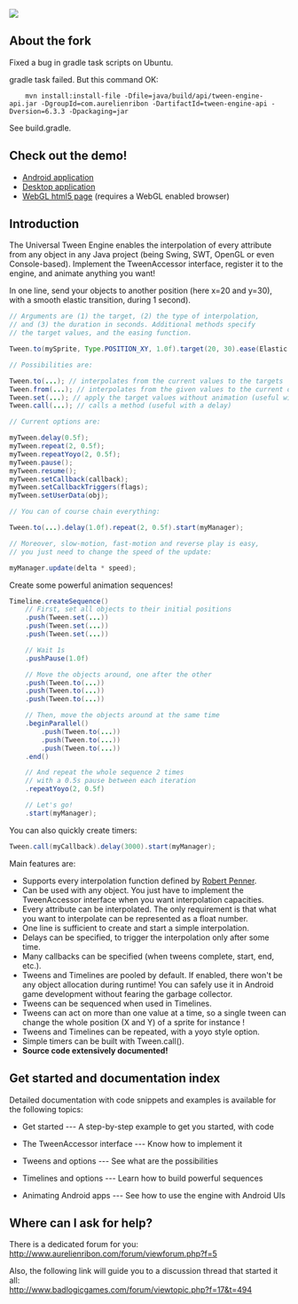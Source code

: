 ![](http://www.aurelienribon.com/blog/wp-content/uploads/2012/05/tween-engine-big-logo.jpg)

## About the fork

Fixed a bug in gradle task scripts on Ubuntu.

gradle task failed. But this command OK:

```
    mvn install:install-file -Dfile=java/build/api/tween-engine-api.jar -DgroupId=com.aurelienribon -DartifactId=tween-engine-api -Dversion=6.3.3 -Dpackaging=jar
```
See build.gradle.

## Check out the demo!

  * [Android application](https://play.google.com/store/apps/details?id=aurelienribon.tweenengine.demo)
  * [Desktop application](http://code.google.com/p/java-universal-tween-engine/downloads/detail?name=tween-engine-demo-6.3.0.zip)
  * [WebGL html5 page](http://www.aurelienribon.com/universal-tween-engine/gwt/demo.html) (requires a WebGL enabled browser)

## Introduction

The Universal Tween Engine enables the interpolation of every attribute from any object in any Java project (being Swing, SWT, OpenGL or even Console-based). Implement the TweenAccessor interface, register it to the engine, and animate anything you want!

In one line, send your objects to another position (here x=20 and y=30), with a smooth elastic transition, during 1 second).

```java
// Arguments are (1) the target, (2) the type of interpolation,
// and (3) the duration in seconds. Additional methods specify  
// the target values, and the easing function.

Tween.to(mySprite, Type.POSITION_XY, 1.0f).target(20, 30).ease(Elastic.INOUT);

// Possibilities are:

Tween.to(...); // interpolates from the current values to the targets
Tween.from(...); // interpolates from the given values to the current ones
Tween.set(...); // apply the target values without animation (useful with a delay)
Tween.call(...); // calls a method (useful with a delay)

// Current options are:

myTween.delay(0.5f);
myTween.repeat(2, 0.5f);
myTween.repeatYoyo(2, 0.5f);
myTween.pause();
myTween.resume();
myTween.setCallback(callback);
myTween.setCallbackTriggers(flags);
myTween.setUserData(obj);

// You can of course chain everything:

Tween.to(...).delay(1.0f).repeat(2, 0.5f).start(myManager);

// Moreover, slow-motion, fast-motion and reverse play is easy,
// you just need to change the speed of the update:

myManager.update(delta * speed);
```

Create some powerful animation sequences!

```java
Timeline.createSequence()
    // First, set all objects to their initial positions
    .push(Tween.set(...))
    .push(Tween.set(...))
    .push(Tween.set(...))

    // Wait 1s
    .pushPause(1.0f)

    // Move the objects around, one after the other
    .push(Tween.to(...))
    .push(Tween.to(...))
    .push(Tween.to(...))

    // Then, move the objects around at the same time
    .beginParallel()
        .push(Tween.to(...))
        .push(Tween.to(...))
        .push(Tween.to(...))
    .end()

    // And repeat the whole sequence 2 times
    // with a 0.5s pause between each iteration
    .repeatYoyo(2, 0.5f)

    // Let's go!
    .start(myManager);
```

You can also quickly create timers:

```java
Tween.call(myCallback).delay(3000).start(myManager);
```

Main features are:

  * Supports every interpolation function defined by [Robert Penner](http://www.robertpenner.com/easing/).
  * Can be used with any object. You just have to implement the TweenAccessor interface when you want interpolation capacities.
  * Every attribute can be interpolated. The only requirement is that what you want to interpolate can be represented as a float number.
  * One line is sufficient to create and start a simple interpolation.
  * Delays can be specified, to trigger the interpolation only after some time.
  * Many callbacks can be specified (when tweens complete, start, end, etc.).
  * Tweens and Timelines are pooled by default. If enabled, there won't be any object allocation during runtime! You can safely use it in Android game development without fearing the garbage collector.
  * Tweens can be sequenced when used in Timelines.
  * Tweens can act on more than one value at a time, so a single tween can change the whole position (X and Y) of a sprite for instance !
  * Tweens and Timelines can be repeated, with a yoyo style option.
  * Simple timers can be built with Tween.call().
  * **Source code extensively documented!**

## Get started and documentation index

Detailed documentation with code snippets and examples is available for the following topics:
  * Get started --- A step-by-step example to get you started, with code

  * The TweenAccessor interface --- Know how to implement it
  * Tweens and options --- See what are the possibilities
  * Timelines and options --- Learn how to build powerful sequences
  * Animating Android apps --- See how to use the engine with Android UIs

## Where can I ask for help?

There is a dedicated forum for you:
http://www.aurelienribon.com/forum/viewforum.php?f=5

Also, the following link will guide you to a discussion thread that started it all:  
http://www.badlogicgames.com/forum/viewtopic.php?f=17&t=494

